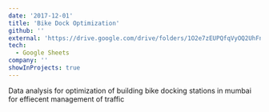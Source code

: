 ```yaml
---
date: '2017-12-01'
title: 'Bike Dock Optimization'
github: ''
external: 'https://drive.google.com/drive/folders/1O2e7zEUPQfqVyOQ2UhFnPge4Qs5FjTNr?usp=drive_link'
tech:
  - Google Sheets
company: ''
showInProjects: true
---
```


Data analysis for optimization of building bike docking stations in mumbai for effiecent management of traffic
